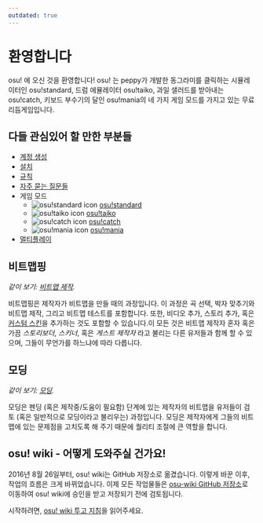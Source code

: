 ```yaml
---
outdated: true
---
```

# 환영합니다

osu! 에 오신 것을 환영합니다! osu! 는 peppy가 개발한 동그라미를 클릭하는 시뮬레이터인 osu!standard, 드럼 에뮬레이터 osu!taiko, 과일 샐러드를 받아내는 osu!catch, 키보드 부수기의 달인 osu!mania의 네 가지 게임 모드를 가지고 있는 무료 리듬게임입니다.

## 다들 관심있어 할 만한 부분들

- [계정 생성](/wiki/Registration)
- [설치](/wiki/Installation)
- [규칙](/wiki/Rules)
- [자주 묻는 질문들](/wiki/FAQ)
- 게임 모드
  - ![osu!standard icon](/wiki/shared/mode/osu.png) [osu!standard](/wiki/osu!standard/#getting-started)
  - ![osu!taiko icon](/wiki/shared/mode/taiko.png) [osu!taiko](/wiki/osu!taiko/#getting-started)
  - ![osu!catch icon](/wiki/shared/mode/catch.png) [osu!catch](/wiki/osu!catch/#getting-started)
  - ![osu!mania icon](/wiki/shared/mode/mania.png) [osu!mania](/wiki/osu!mania/#getting-started)
- [멀티플레이](/wiki/Multi/#getting-started)

## 비트맵핑

*같이 보기: [비트맵 제작](/wiki/Beatmapping/#getting-started).*

비트맵핑은 제작자가 비트맵을 만들 때의 과정입니다. 이 과정은 곡 선택, 박자 맞추기와 비트맵 제작, 그리고 비트맵 테스트를 포함합니다. 또한, 비디오 추가, 스토리 추가, 혹은 [커스텀 스킨](/wiki/skinning/#getting-started)을 추가하는 것도 포함할 수 있습니다.이 모든 것은 비트맵 제작자 혼자 혹은 가끔 *스토리보더*, *스키너*, 혹은 *게스트 제작자* 라고 불리는 다른 유저들과 함께 할 수 있으며, 그들이 무언가를 하느냐에 따라 다릅니다.
## 모딩

*같이 보기: [모딩](/wiki/Modding/#getting-started).*

모딩은 펜딩 (혹은 제작중/도움이 필요함) 단계에 있는 제작자의 비트맵을 유저들이 검토 (혹은 일반적으로 모딩이라고 불리우는) 과정입니다. 모딩은 제작자에게 그들의 비트맵에 있는 문제점을 고치도록 해 주기 때문에 퀄리티 조절에 큰 역할을 합니다.

## osu! wiki - 어떻게 도와주실 건가요!

2016년 8월 26일부터, osu! wiki는 GitHub 저장소로 옮겼습니다. 이렇게 바꾼 이후, 작업의 흐름은 크게 바뀌었습니다. 이제 모든 작업물들은 [osu-wiki GitHub 저장소](https://github.com/ppy/osu-wiki)로 이동하여 osu! wiki에 승인을 받고 저장되기 전에 검토됩니다.

시작하려면, [osu! wiki 투고 지침](/wiki/owcg)을 읽어주세요.
